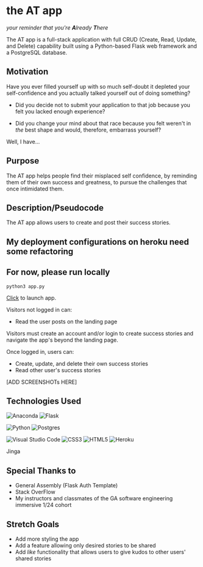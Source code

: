 # the AT app

*your reminder that you're **A**lready **T**here*

The AT app is a full-stack application with full CRUD (Create, Read, Update, and Delete) capability built using a Python-based Flask web framework and a PostgreSQL database.

## Motivation
Have you ever filled yourself up with so much self-doubt it depleted your self-confidence and you actually talked yourself out of doing something?

+ Did you decide not to submit your application to that job because you felt you lacked enough experience?

+ Did you change your mind about that race because you felt weren't in *the* best shape and would, therefore, embarrass yourself?

Well, I have...

## Purpose
The AT app helps people find their misplaced self confidence, by reminding them of their own success and greatness, to pursue the challenges that once intimidated them.

## Description/Pseudocode
The AT app allows users to create and post their success stories.

## My deployment configurations on heroku need some refactoring
## For now, please run locally 
```
python3 app.py

```

[Click](https://the-at-app-jp.herokuapp.com/) to launch app.

Visitors not logged in can:
+ Read the user posts on the landing page

Visitors must create an account and/or login to create success stories and navigate the app's beyond the landing page.

Once logged in, users can:

+ Create, update, and delete their own success stories
+ Read other user's success stories

[ADD SCREENSHOTs HERE]

## Technologies Used
![Anaconda](https://img.shields.io/badge/Anaconda-%2344A833.svg?style=for-the-badge&logo=anaconda&logoColor=white)
![Flask](https://img.shields.io/badge/flask-%23000.svg?style=for-the-badge&logo=flask&logoColor=white)

![Python](https://img.shields.io/badge/python-3670A0?style=for-the-badge&logo=python&logoColor=ffdd54)
![Postgres](https://img.shields.io/badge/postgres-%23316192.svg?style=for-the-badge&logo=postgresql&logoColor=white)

![Visual Studio Code](https://img.shields.io/badge/Visual%20Studio%20Code-0078d7.svg?style=for-the-badge&logo=visual-studio-code&logoColor=white)
![CSS3](https://img.shields.io/badge/css3-%231572B6.svg?style=for-the-badge&logo=css3&logoColor=white)
![HTML5](https://img.shields.io/badge/html5-%23E34F26.svg?style=for-the-badge&logo=html5&logoColor=white)
![Heroku](https://img.shields.io/badge/heroku-%23430098.svg?style=for-the-badge&logo=heroku&logoColor=white)

Jinga

## Special Thanks to
+ General Assembly (Flask Auth Template)
+ Stack OverFlow
+ My instructors and classmates of the GA software engineering immersive 1/24 cohort

## Stretch Goals
+ Add more styling the app
+ Add a feature allowing only desired stories to be shared
+ Add *like* functionality that allows users to give kudos to other users' shared stories 






